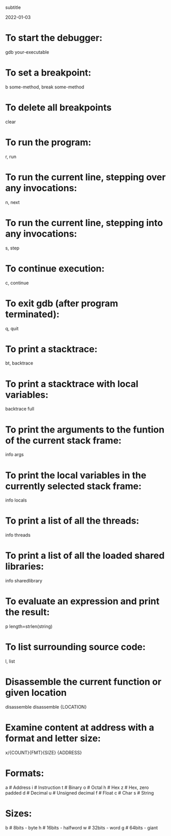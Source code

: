 subtitle

2022-01-03

To start the debugger:
======================

gdb your-executable

To set a breakpoint:
====================

b some-method, break some-method

To delete all breakpoints
=========================

clear

To run the program:
===================

r, run

To run the current line, stepping over any invocations:
=======================================================

n, next

To run the current line, stepping into any invocations:
=======================================================

s, step

To continue execution:
======================

c, continue

To exit gdb (after program terminated):
=======================================

q, quit

To print a stacktrace:
======================

bt, backtrace

To print a stacktrace with local variables:
===========================================

backtrace full

To print the arguments to the funtion of the current stack frame:
=================================================================

info args

To print the local variables in the currently selected stack frame:
===================================================================

info locals

To print a list of all the threads:
===================================

info threads

To print a list of all the loaded shared libraries:
===================================================

info sharedlibrary

To evaluate an expression and print the result:
===============================================

p length=strlen(string)

To list surrounding source code:
================================

l, list

Disassemble the current function or given location
==================================================

disassemble disassemble {LOCATION}

Examine content at address with a format and letter size:
=========================================================

x/{COUNT}{FMT}{SIZE} {ADDRESS}

Formats:
========

a \# Address i \# Instruction t \# Binary o \# Octal h \# Hex z \# Hex, zero padded d \# Decimal u \# Unsigned decimal f \# Float c \# Char s \# String

Sizes:
======

b \# 8bits - byte h \# 16bits - halfword w \# 32bits - word g \# 64bits - giant
